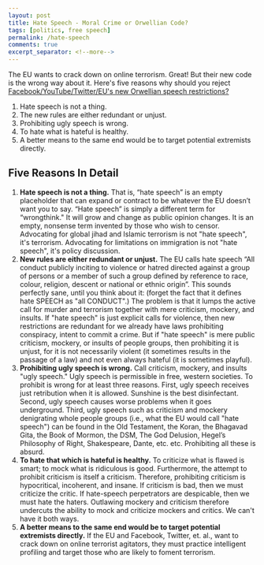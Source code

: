 ```yaml
---
layout: post
title: Hate Speech - Moral Crime or Orwellian Code?
tags: [politics, free speech]
permalink: /hate-speech
comments: true
excerpt_separator: <!--more-->
---
```



The EU wants to crack down on online terrorism. Great! But their new code is the wrong way about it. Here's five reasons why should you reject [Facebook/YouTube/Twitter/EU's new Orwellian speech restrictions?](http://abcnews.go.com/topics/business/european-union.htm) 


1. Hate speech is not a thing. 
2. The new rules are either redundant or unjust. 
3. Prohibiting ugly speech is wrong. 
4. To hate what is hateful is healthy. 
5. A better means to the same end would be to target potential extremists directly.

<!--more-->

## Five Reasons In Detail

1. **Hate speech is not a thing.** That is, “hate speech” is an empty placeholder that can expand or contract to be whatever the EU doesn’t want you to say. “Hate speech” is simply a different term for “wrongthink." It will grow and change as public opinion changes. It is an empty, nonsense term invented by those who wish to censor.  Advocating for global jihad and Islamic terrorism is not "hate speech", it's terrorism. Advocating for limitations on immigration is not "hate speech", it's policy discussion. 
2. **New rules are either redundant or unjust.** The EU calls hate speech “All conduct publicly inciting to violence or hatred directed against a group of persons or a member of such a group defined by reference to race, colour, religion, descent or national or ethnic origin”. This sounds perfectly sane, until you think about it: (forget the fact that it defines hate SPEECH as "all CONDUCT".) The problem is that it lumps the active call for murder and terrorism together with mere criticism, mockery, and insults. If "hate speech" is just explicit calls for violence, then new restrictions are redundant for we already have laws prohibiting conspiracy, intent to commit a crime. But if "hate speech" is mere public criticism, mockery, or insults of people groups, then prohibiting it is unjust, for it is not necessarily violent (it sometimes results in the passage of a law) and not even always hateful (it is sometimes playful).
3. **Prohibiting ugly speech is wrong.** Call criticism, mockery, and insults "ugly speech." Ugly speech is permissible in free, western societies. To prohibit is wrong for at least three reasons. First, ugly speech receives just retribution when it is allowed. Sunshine is the best disinfectant. Second, ugly speech causes worse problems when it goes underground. Third, ugly speech such as criticism and mockery denigrating whole people groups (i.e., what the EU would call "hate speech") can be found in the Old Testament, the Koran, the Bhagavad Gita, the Book of Mormon, the DSM, The God Delusion, Hegel’s Philosophy of Right, Shakespeare, Dante, etc. etc. Prohibiting all these is absurd. 
4. **To hate that which is hateful is healthy.**   To criticize what is flawed is smart; to mock what is ridiculous is good. Furthermore, the attempt to prohibit criticism is itself a criticism. Therefore, prohibiting criticism is hypocritical, incoherent, and insane. If criticism is bad, then we must criticize the critic. If hate-speech perpetrators are despicable, then we must hate the haters. Outlawing mockery and criticism therefore undercuts the ability to mock and criticize mockers and critics. We can't have it both ways. 
5. **A better means to the same end would be to target potential extremists directly.**
If the EU and Facebook, Twitter, et. al., want to crack down on online terrorist agitators, they must practice intelligent profiling and target those who are likely to foment terrorism.